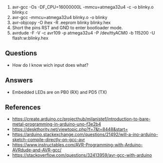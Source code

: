 1. avr-gcc -Os -DF_CPU=16000000L -mmcu=atmega32u4 -c -o blinky.o blinky.c
2. avr-gcc -mmcu=atmega32u4 blinky.o -o blinky
3. avr-objcopy -O ihex -R .eeprom blinky blinky.hex
4. Short the pins RST and GND to enter bootloader mode.
5. avrdude -F -V -c avr109 -p atmega32u4 -P /dev/ttyACM0 -b 115200 -U flash:w:blinky.hex

## Questions
- How do I know wich input does what?

## Answers
- Embedded LEDs are on PB0 (RX) and PD5 (TX)

## References
- https://create.arduino.cc/projecthub/milanistef/introduction-to-bare-metal-programming-in-arduino-uno-f3e2b4
- https://deskthority.net/viewtopic.php?f=7&t=8448&start=
- https://arduino.stackexchange.com/questions/21492/will-a-ino-arduino-sketch-compile-directly-on-gcc-avr
- https://www.instructables.com/AVR-Programming-with-Arduino-AVRdude-and-AVR-gcc/
- https://stackoverflow.com/questions/32413959/avr-gcc-with-arduino